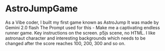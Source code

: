 # AstroJumpGame
As a Vibe coder, I built my first game known as AstroJump
It was made by Gemini 2.0 flash 
The Prompt used for this - 
Make me a captivating endless runner game. Key instructions on the screen. p5js scene, no HTML. I like astronaut character and interesting backgrounds which needs to be changed after the score reaches 100, 200, 300 and so on.
